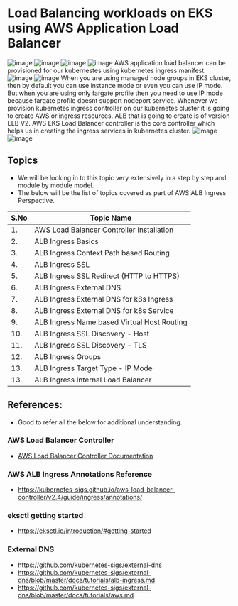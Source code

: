 # Load Balancing workloads on EKS using AWS Application Load Balancer
![image](https://github.com/devops2603/awseks/assets/115634064/b0c1064d-4291-41a8-850a-7d1b875627dc)
![image](https://github.com/devops2603/awseks/assets/115634064/672cac1b-22d3-4950-a028-641d936491d7)
![image](https://github.com/devops2603/awseks/assets/115634064/8a1d8303-b84c-4866-be0f-55754051c644)
![image](https://github.com/devops2603/awseks/assets/115634064/6c0f7ad6-f2b1-4b11-ae24-9bcf404a86df)
AWS application load balancer can be provisioned for our kubernestes using kubernetes ingress manifest.
![image](https://github.com/devops2603/awseks/assets/115634064/aaefdba5-0b8f-4f30-92c2-5e12f904ea09)
![image](https://github.com/devops2603/awseks/assets/115634064/4ebdc6b7-8371-4f48-8986-9dbe3cb46248)
When you are using managed node groups in EKS cluster, then by default you can use instance mode or even you can use IP mode. But when you are using only fargate profile then you need to use IP mode because fargate profile doesnt support nodeport service.
Whenever we provision kubernetes ingress controller on our kubernetes cluster it is going to create AWS or ingress resources.
ALB that is going to create is of version ELB V2.
AWS EKS Load Balancer controller is the core controller which helps us in creating the ingress services in kubernetes cluster.
![image](https://github.com/devops2603/awseks/assets/115634064/4080b20e-6342-41f2-8c96-e7cc9472b5c2)
![image](https://github.com/devops2603/awseks/assets/115634064/b13dcf65-56bb-4106-8790-eee1285dd65e)

## Topics
- We will be looking in to this topic very extensively in a step by step and module by module model. 
- The below will be the list of topics covered as part of AWS ALB Ingress Perspective. 


| S.No  | Topic Name |
| ------------- | ------------- |
| 1.  | AWS Load Balancer Controller Installation  |
| 2.  | ALB Ingress Basics  |
| 3.  | ALB Ingress Context Path based Routing  |
| 4.  | ALB Ingress SSL  |
| 5.  | ALB Ingress SSL Redirect (HTTP to HTTPS) |
| 6.  | ALB Ingress External DNS |
| 7.  | ALB Ingress External DNS for k8s Ingress |
| 8.  | ALB Ingress External DNS for k8s Service |
| 9.  | ALB Ingress Name based Virtual Host Routing |
| 10. | ALB Ingress SSL Discovery - Host |
| 11. | ALB Ingress SSL Discovery - TLS |
| 12. | ALB Ingress Groups |
| 13. | ALB Ingress Target Type - IP Mode |
| 13. | ALB Ingress Internal Load Balancer |


## References: 
- Good to refer all the below for additional understanding.

### AWS Load Balancer Controller
- [AWS Load Balancer Controller Documentation](https://kubernetes-sigs.github.io/aws-load-balancer-controller/v2.4/)


### AWS ALB Ingress Annotations Reference
- https://kubernetes-sigs.github.io/aws-load-balancer-controller/v2.4/guide/ingress/annotations/

### eksctl getting started
- https://eksctl.io/introduction/#getting-started

### External DNS
- https://github.com/kubernetes-sigs/external-dns
- https://github.com/kubernetes-sigs/external-dns/blob/master/docs/tutorials/alb-ingress.md
- https://github.com/kubernetes-sigs/external-dns/blob/master/docs/tutorials/aws.md
